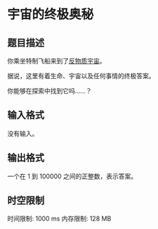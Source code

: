# 宇宙的终极奥秘

## 题目描述

你乘坐特制飞船来到了[反物质宇宙](https://wyxkk.github.io/AD-speed-up/)。

据说，这里有着生命、宇宙以及任何事情的终极答案。

你能够在探索中找到它吗……？

## 输入格式

没有输入。

## 输出格式

一个在 $1$ 到 $100000$ 之间的正整数，表示答案。

## 时空限制

时间限制: 1000 ms
内存限制: 128 MB

